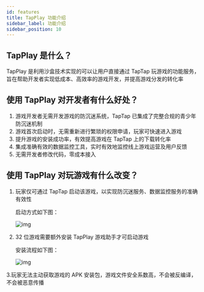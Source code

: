 ```yaml
---
id: features
title: TapPlay 功能介绍
sidebar_label: 功能介绍
sidebar_position: 10
---
```


## TapPlay 是什么？

​TapPlay 是利用沙盒技术实现的可以让用户直接通过 TapTap 玩游戏的功能服务，旨在帮助开发者实现低成本、高效率的游戏开发，并提高游戏分发的转化率

## 使用 TapPlay 对开发者有什么好处？

1. 游戏开发者无需开发游戏的防沉迷系统，TapTap 已集成了完整合规的青少年防沉迷机制
2. 游戏首次启动时，无需重新进行繁琐的权限申请，玩家可快速进入游戏
3. 提升游戏的安装成功率，有效提高游戏在 TapTap 上的下载转化率
4. 集成准确有效的数据监控工具，实时有效地监控线上游戏运营及用户反馈
5. 无需开发者修改代码，零成本接入

## 使用 TapPlay 对玩游戏有什么改变？

1. 玩家仅可通过 TapTap 启动该游戏，以实现防沉迷服务、数据监控服务的准确有效性

    启动方式如下图：

    ![img](/img/image2022-1-25_12-3-58.png)

2. 32 位游戏需要额外安装 TapPlay 游戏助手才可启动游戏

    安装流程如下图：

    ![img](/img/image2022-1-25_12-3-58.png)

3.玩家无法主动获取游戏的 APK 安装包，游戏文件安全系数高，不会被反编译，不会被恶意传播